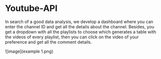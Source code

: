 # Youtube-API

In search of a good data analysis, we develop a dashboard where you can enter the channel ID and get all the details about the channel. Besides, you get a dropdown with all the playlists to choose which generates a table with the videos of every playlist, then you can click on the video of your preference and get all the comment details.

![image](example 1.png)
